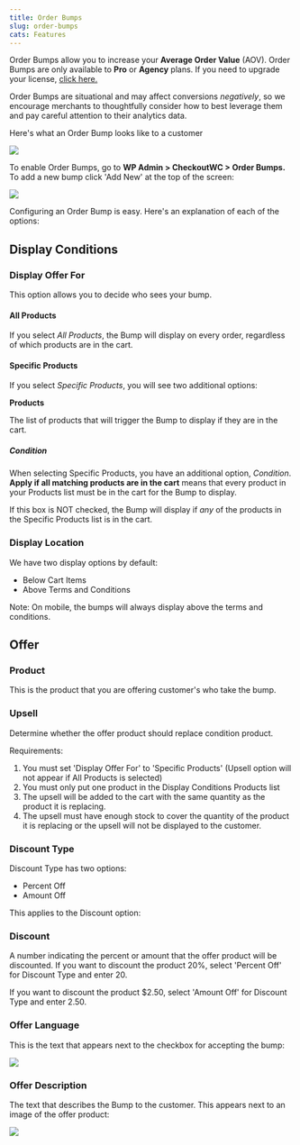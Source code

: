 ```yaml
---
title: Order Bumps
slug: order-bumps
cats: Features
---
```



  <p>
    Order Bumps allow you to increase your <strong>Average Order Value</strong> (AOV). Order Bumps are only available&nbsp;to&nbsp;<strong>Pro</strong> or <strong>Agency</strong> plans. If you need to upgrade your license, <a href="https://cfw.test/documentation/upgrading-your-license" target="_blank">click here.</a>
  </p>
  <p>
    Order Bumps are situational and may affect conversions <em>negatively</em>, so we encourage merchants to thoughtfully consider how to best leverage them and pay careful attention to their analytics data.
  </p>
  <p>
    Here's what an Order Bump looks like to a customer
  </p>
  <p>
    <img src="https://s3.amazonaws.com/helpscout.net/docs/assets/5bdde2822c7d3a01757ac42e/images/60ae78154dda6972e092f739/file-0zttt52DMg.png" />
  </p>
  <p>
    To enable Order Bumps, go to <strong>WP Admin &gt; CheckoutWC &gt; Order Bumps.</strong> To add a new bump click 'Add New' at the top of the screen:
  </p>
  <p>
    <img src="https://s3.amazonaws.com/helpscout.net/docs/assets/5bdde2822c7d3a01757ac42e/images/60ae74b79c887a0dfc5538bc/file-1gnmfmVaIG.png" />
  </p>
  <p>
    Configuring an Order Bump is easy. Here's an explanation of each of the options:
  </p>
  <h2>
    Display Conditions
  </h2>
  <h3>
    Display Offer For
  </h3>
  <p>
    This option allows you to decide who sees your bump.&nbsp;
  </p>
  <h4>
    All Products
  </h4>
  <p>
    If you select <em>All Products</em>, the Bump will display on every order, regardless of which products are in the cart.
  </p>
  <h4>
    Specific Products
  </h4>
  <p>
    If you select <em>Specific Products</em>, you will see two additional options:
  </p>
  <p>
    <strong>Products</strong>
  </p>
  <p>
    The list of products that will trigger the Bump to display if they are in the cart.
  </p>
  <h5>
    Condition
  </h5>
  <p>
    When selecting Specific Products, you have an additional option, <em>Condition</em>. <strong>Apply if all matching products are in the cart</strong> means that every product in your Products list must be in the cart for the Bump to display.&nbsp;
  </p>
  <p>
    If this box is NOT checked, the Bump will display if <em>any</em> of the products in the Specific Products list is in the cart.
  </p>
  <h3>
    Display Location
  </h3>
  <p>
    We have two display options by default:
  </p>
  <ul>
    <li>Below Cart Items
    </li>
    <li>Above Terms and Conditions
    </li>
  </ul>
  <p>
    Note: On mobile, the bumps will always display above the terms and conditions.
  </p>
  <h2>
    Offer
  </h2>
  <h3>
    Product
  </h3>
  <p>
    This is the product that you are offering customer's who take the bump.
  </p>
  <h3>
    Upsell
  </h3>
  <p>
    Determine whether the offer product should replace condition product.&nbsp;
  </p>
  <p>
    Requirements:
  </p>
  <ol>
    <li>You must set 'Display Offer For' to 'Specific Products' (Upsell option will not appear if All Products is selected)
    </li>
    <li>You must only put one product in the Display Conditions Products list
    </li>
    <li>The upsell will be added to the cart with the same quantity as the product it is replacing.
    </li>
    <li>The upsell must have enough stock to cover the quantity of the product it is replacing or the upsell will not be displayed to the customer.
    </li>
  </ol>
  <h3>
    Discount Type
  </h3>
  <p>
    Discount Type has two options:
  </p>
  <ul>
    <li>Percent Off
    </li>
    <li>Amount Off
    </li>
  </ul>
  <p>
    This applies to the Discount option:
  </p>
  <h3>
    Discount
  </h3>
  <p>
    A number indicating the percent or amount that the offer product will be discounted. If you want to discount the product 20%, select 'Percent Off' for Discount Type and enter 20.&nbsp;
  </p>
  <p>
    If you want to discount the product $2.50, select 'Amount Off' for Discount Type and enter 2.50.&nbsp;
  </p>
  <h3>
    Offer Language
  </h3>
  <p>
    This is the text that appears next to the checkbox for accepting the bump:
  </p>
  <p>
    <img src="https://s3.amazonaws.com/helpscout.net/docs/assets/5bdde2822c7d3a01757ac42e/images/60ae777ec1410a601d9ad2ee/file-xcdCdAyEDi.png" />
  </p>
  <h3>
    Offer Description
  </h3>
  <p>
    The text that describes the Bump to the customer. This appears next to an image of the offer product:
  </p>
  <p>
    <img src="https://s3.amazonaws.com/helpscout.net/docs/assets/5bdde2822c7d3a01757ac42e/images/60ae77c2afcffb241935e6e0/file-bGutg1vuac.png" />
  </p>
